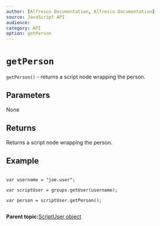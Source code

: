 ```yaml
---
author: [Alfresco Documentation, Alfresco Documentation]
source: JavaScript API
audience: 
category: API
option: getPerson
---
```


# `getPerson`

`getPerson()` - returns a script node wrapping the person.

## Parameters

None

## Returns

Returns a script node wrapping the person.

## Example

```

var username = "joe.user";

var scriptUser = groups.getUser(username);

var person = scriptUser.getPerson();
      
```

**Parent topic:**[ScriptUser object](../references/API-JS-ScriptUser.md)

